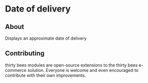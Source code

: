 # Date of delivery

## About

Displays an approximate date of delivery

## Contributing

thirty bees modules are open-source extensions to the thirty bees e-commerce solution. Everyone is welcome and even encouraged to contribute with their own improvements.
